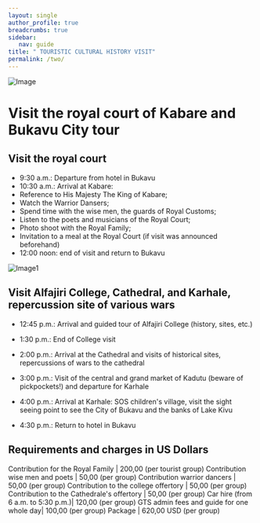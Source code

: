 ```yaml
---
layout: single
author_profile: true
breadcrumbs: true
sidebar:
   nav: guide
title: " TOURISTIC CULTURAL HISTORY VISIT"
permalink: /two/
---
```


![Image](../assets/images/image2a.jpg)

# Visit the royal court of Kabare and Bukavu City tour

## Visit the royal court 

* 9:30 a.m.: Departure from hotel in Bukavu
* 10:30 a.m.: Arrival at Kabare: 
* Reference to His Majesty The King of Kabare;
* Watch the Warrior Dansers;
* Spend time with the wise men, the guards of Royal Customs;
* Listen to the poets and musicians of the Royal Court;
* Photo shoot with the Royal Family;
* Invitation to a meal at the Royal Court (if visit was announced beforehand)
* 12:00 noon: end of visit and return to Bukavu


![Image1](../assets/images/image2b.jpg)


## Visit Alfajiri College, Cathedral, and Karhale, repercussion site of various wars 

* 12:45 p.m.: Arrival and guided tour of Alfajiri College (history, sites, etc.) 
* 1:30 p.m.: End of College visit 
* 2:00 p.m.: Arrival at the Cathedral and visits of historical sites, repercussions of wars to the cathedral 

* 3:00 p.m.: Visit of the central and grand market of Kadutu (beware of pickpockets!) and departure for Karhale 
* 4:00 p.m.: Arrival at Karhale: SOS children's village, visit the sight seeing point to see the City of Bukavu and the banks of Lake Kivu 
* 4:30 p.m.: Return to hotel in Bukavu  



## Requirements and charges in US Dollars  

Contribution for the Royal Family | 200,00 (per tourist group)
Contribution wise men and poets | 50,00 (per group)
Contribution warrior dancers | 50,00 (per group)
Contribution to the college offertory | 50,00 (per group)
Contribution to the Cathedrale's offertory  | 50,00 (per group)
Car hire (from 6 a.m. to 5:30 p.m.)| 120,00 (per group) 
GTS admin fees and guide for one whole day| 100,00 (per group)
Package	| 620,00 USD (per group)
